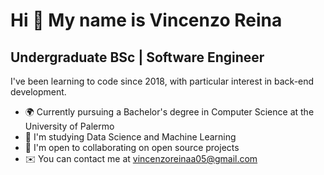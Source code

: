 Hi 👋 My name is Vincenzo Reina
============================

Undergraduate BSc | Software Engineer
-------------------------------------

I've been learning to code since 2018, with particular interest in back-end development.

*   🌍  Currently pursuing a Bachelor's degree in Computer Science at the University of Palermo
*   🧠  I'm studying Data Science and Machine Learning
*   🤝  I'm open to collaborating on open source projects
*   ✉️  You can contact me at [vincenzoreinaa05@gmail.com](mailto:vincenzoreinaa05@gmail.com)
